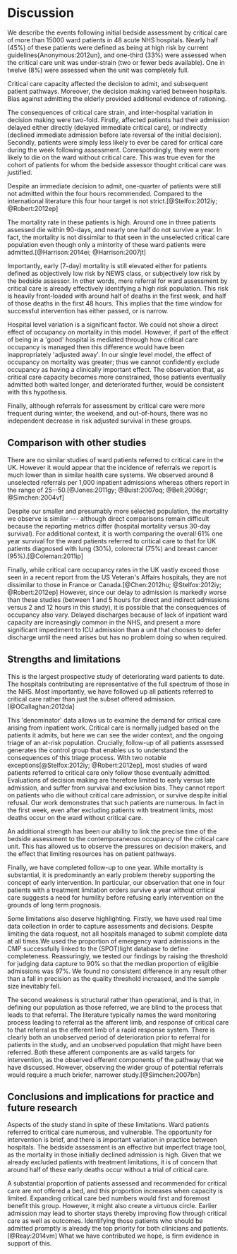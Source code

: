 # Discussion

We describe the events following initial bedside assessment by critical care of more than 15000 ward patients in 48 acute NHS hospitals. Nearly half (45%) of these patients were defined as being at high risk by current guidelines{Anonymous:2012un}, and one-third (33%) were assessed when the critical care unit was under-strain (two or fewer beds available). One in twelve (8%) were assessed when the unit was completely full. 

Critical care capacity affected the decision to admit, and subsequent patient pathways. Moreover, the decision making varied between hospitals. Bias against admitting the elderly provided additional evidence of rationing.

The consequences of critical care strain, and inter-hospital variation in decision making were two-fold. Firstly, affected patients had their admission delayed either directly (delayed immediate critical care), or indirectly (declined immediate admission before late reversal of the initial decision). Secondly, patients were simply less likely to ever be cared for critical care during the week following assessment. Correspondingly, they were more likely to die on the ward without critical care. This was true even for the cohort of patients for whom the bedside assessor thought critical care was justified.

Despite an immediate decision to admit, one-quarter of patients were still not admitted within the four hours recommended. Compared to the international literature this four hour target is not strict.[@Stelfox:2012iy; @Robert:2012ep] 

The mortality rate in these patients is high. Around one in three patients assessed die within 90-days, and nearly one half do not survive a year. In fact, the mortality is not dissimilar to that seen in the unselected critical care population even though only a mintority of these ward patients were admitted.[@Harrison:2014ei; @Harrison:2007jt]

Importantly, early (7-day) mortality is still elevated either for patients defined as objectively low risk by NEWS class, or subjectively low risk by the bedside assessor. In other words, mere referral for ward assessment by critical care is already effectively identifying a high risk population. This risk is heavily front-loaded with around half of deaths in the first week, and half of those deaths in the first 48 hours. This implies that the time window for successful intervention has either passed, or is narrow.

Hospital level variation is a significant factor. We could not show a direct effect of occupancy on mortality in this model. However, if part of the effect of being in a 'good' hospital is mediated through how critical care occupancy is managed then this difference would have been inappropriately 'adjusted away'. In our single level model, the effect of occupancy on mortality was greater; thus we cannot confidently exclude occupancy as having a clinically important effect. The observation that, as critical care capacity becomes more constrained, those patients eventually admitted both waited longer, and  deteriorated further, would be consistent with this hypothesis. 

Finally, although referrals for assessment by critical care were more frequent during winter, the weekend, and out-of-hours, there was no independent decrease in risk adjusted survival in these groups.

## Comparison with other studies

There are no similar studies of ward patients referred to critical care in the UK. However it would appear that the incidence of referrals we report is much lower than in similar health care systems. We observed around 8 unselected referrals per 1,000 inpatient admissions whereas others report in the range of 25--50.[@Jones:2011gy; @Buist:2007oq; @Bell:2006gr; @Simchen:2004vf] 

Despite our smaller and presumably more selected population, the mortality we observe is similar --- although direct comparisons remain difficult because the reporting metrics differ (hospital mortality versus 30-day survival). For additional context, it is worth comparing the overall 61% one year survival for the ward patients referred to critical care to that for UK patients diagnosed with lung (30%), colorectal (75%) and breast cancer (95%).[@Coleman:2011ip]

Finally, while critical care occupancy rates in the UK vastly exceed those seen in a recent report from the US Veteran's Affairs hospitals, they are not dissimilar to those in France or Canada.[@Chen:2012hu; @Stelfox:2012iy; @Robert:2012ep] However, since our delay to admission is markedly worse than these studies (between 1 and 5 hours for direct and indirect admissions versus 2 and 12 hours in this study), it is possible that the consequences of occupancy also vary. Delayed discharges because of lack of inpatient ward capacity are increasingly common in the NHS, and present a more significant impediment to ICU admission than a unit that chooses to defer discharge until the need arises but has no problem doing so when required.

## Strengths and limitations

This is the largest prospective study of deteriorating ward patients to date. The hospitals contributing are representative of the full spectrum of those in the NHS. Most importantly, we have followed up all patients referred to critical care rather than just the subset offered admission.[@OCallaghan:2012da] 

This 'denominator' data allows us to examine the demand for critical care arising from inpatient work. Critical care is normally judged based on the patients it admits, but here we can see the wider context, and the ongoing triage of an at-risk population. Crucially, follow-up of all patients assessed generates the control group that enables us to understand the consequences of this triage process. With two notable exceptions[@Stelfox:2012iy; @Robert:2012ep], most studies of ward patients referred to critical care only follow those eventually admitted. Evaluations of decision making are therefore limited to early versus late admission, and suffer from survival and exclusion bias. They cannot report on patients who die without critical care admission, or survive despite initial refusal. Our work demonstrates that such patients are numerous. In fact in the first week, even after excluding patients with treatment limits, most deaths occur on the ward without critical care.

An additional strength has been our ability to link the precise time of the bedside assessment to the contemporaneous occupancy of the critical care unit. This has allowed us to observe the pressures on decision makers, and the effect that limiting resources has on patient pathways.

Finally, we have completed follow-up to one year. While mortality is substantial, it is predominantly an early problem thereby supporting the concept of early intervention. In particular, our observation that one in four patients with a treatment limitation orders survive a year without critical care suggests a need for humility before refusing early intervention on the grounds of long term prognosis.

Some limitations also deserve highlighting. Firstly, we have used real time data collection in order to capture assessments and decisions. Despite limiting the data request, not all hospitals managed to submit complete data at all times.We used the proportion of emergency ward admissions in the CMP successfully linked to the (SPOT)light database to define completeness. Reassuringly, we tested our findings by raising the threshold for judging data capture to 90% so that the median proportion of eligible admissions was 97%. We found no consistent difference in any result other than a fall in precision as the quality threshold increased, and the sample size inevitably fell.

The second weakness is structural rather than operational, and is that, in defining our population as those referred, we are blind to the process that leads to that referral. The literature typically names the ward monitoring process leading to referral as the afferent limb, and response of critical care to that referral as the efferent limb of a rapid response system. There is clearly both an unobserved period of deterioration prior to referral for patients in the study, and an unobserved population that might have been referred. Both these afferent components are as valid targets for intervention, as the observed efferent components of the pathway that we have discussed. However, observing the wider group of potential referrals would require a much briefer, narrower study.[@Simchen:2007bn]


## Conclusions and implications for practice and future research

Aspects of the study stand in spite of these limitations. Ward patients referred to critical care numerous, and vulnerable. The opportunity for intervention is brief, and there is important variation in practice between hospitals. The bedside assessment is an effective but imperfect triage tool, as the mortality in those initially declined admission is high. Given that we already excluded patients with treatment limitations, it is of concern that around half of these early deaths occur without a trial of critical care.

A substantial proportion of patients assessed and recommended for critical care are not offered a bed, and this proportion increases when capacity is limited. Expanding critical care bed numbers would first and foremost benefit this group. However, it might also create a virtuous circle. Earlier admission may lead to shorter stays thereby improving flow through critical care as well as outcomes. Identifying those patients who should be admitted promptly is already the top priority for both clinicians and patients.[@Reay:2014vm] What we have contributed we hope, is firm evidence in support of this.


